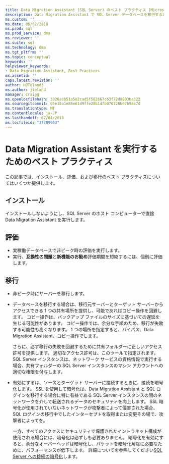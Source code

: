 ```yaml
---
title: Data Migration Assistant (SQL Server) のベスト プラクティス |Microsoft Docs
description: Data Migration Assistant で SQL Server データベースを移行するためのベスト プラクティスについて説明します
ms.custom: ''
ms.date: 06/02/2018
ms.prod: sql
ms.prod_service: dma
ms.reviewer: ''
ms.suite: sql
ms.technology: dma
ms.tgt_pltfrm: ''
ms.topic: conceptual
keywords: ''
helpviewer_keywords:
- Data Migration Assistant, Best Practices
ms.assetid: ''
caps.latest.revision: ''
author: HJToland3
ms.author: jtoland
manager: craigg
ms.openlocfilehash: 3026aeb51a5e2cad5f582667c63f72d8893ba322
ms.sourcegitcommit: 05e18a1e80e61d9ffe28b14fb070728b67b98c7d
ms.translationtype: MT
ms.contentlocale: ja-JP
ms.lasthandoff: 07/04/2018
ms.locfileid: "37789953"
---
```

# <a name="best-practices-for-running-data-migration-assistant"></a>Data Migration Assistant を実行するためのベスト プラクティス
この記事では、インストール、評価、および移行のベスト プラクティスについてはいくつか提供します。

## <a name="installation"></a>インストール
インストールしないようにし、SQL Server のホスト コンピューターで直接 Data Migration Assistant を実行します。

## <a name="assessment"></a>評価
- 実稼働データベースで非ピーク時の評価を実行します。
- 実行、**互換性の問題**と**新機能のお勧め**評価期間を短縮するには、個別に評価します。

## <a name="migration"></a>移行
- 非ピーク時にサーバーを移行します。

- データベースを移行する場合は、移行元サーバーとターゲット サーバーからアクセスできる 1 つの共有場所を提供し、可能であればコピー操作を回避します。 コピー操作は、バックアップ ファイルのサイズに基づいての遅延を生じる可能性があります。 コピー操作では、余分な手順のため、移行が失敗する可能性も高くなります。 1 つの場所を指定すると、バイパス、Data Migration Assistant、コピー操作でします。
 
    さらに、必ず移行の失敗を回避するために共有フォルダーに正しいアクセス許可を提供します。 適切なアクセス許可は、このツールで指定されます。 SQL Server インスタンスは、ネットワーク サービスの資格情報で実行する場合、共有フォルダーの SQL Server インスタンスのマシン アカウントへの適切な権限を付与します。

- 有効にするは、ソースとターゲット サーバーに接続するときに、接続を暗号化します。 SSL を使用して暗号化は、Data Migration Assistant と SQL ログインを移行する場合に特に有益である SQL Server インスタンスの間のネットワークを介して転送されるデータのセキュリティを向上します。 SSL 暗号化が使用されていないネットワークが攻撃者によって侵害された場合、SQL ログインの移行中でしたインターセプトを取得または変更その場で、攻撃者によってを。

    一方、すべてのアクセスにセキュリティで保護されたイントラネット構成が使用される場合には、暗号化は必ずしも必要ありません。 暗号化を有効にすると、余分なオーバーヘッドは暗号化し、パケットを暗号化解除に必要なために、パフォーマンスが低下します。 詳細についてを参照してください[SQL Server への接続の暗号化](https://go.microsoft.com/fwlink/?linkid=832513)します。
